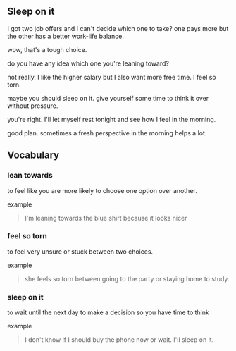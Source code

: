 ## Sleep on it 

I got two job offers and I can't decide which one to take? one pays more but the other has a better work-life balance.

wow, that's a tough choice.

do you have any idea which one you're leaning toward?

not really. I like the higher salary but I also want more free time. I feel so torn.

maybe you should sleep on it. give yourself some time to think it over without pressure. 

you're right. I'll let myself rest tonight and see how I feel in the morning.

good plan. sometimes a fresh perspective in the morning helps a lot.

## Vocabulary

### lean towards

to feel like you are more likely to choose one option over another. 

example 

> I'm leaning towards the blue shirt because it looks nicer 

### feel so torn

to feel very unsure or stuck between two choices.

example

> she feels so torn between going to the party or staying home to study.

### sleep on it

to wait until the next day to make a decision so you have time to think 

example 

> I don't know if I should buy the phone now or wait. I'll sleep on it.
